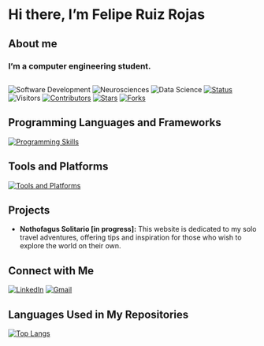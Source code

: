 # Hi there, I’m Felipe Ruiz Rojas

## About me
### I’m a computer engineering student.

##
![Software Development](https://img.shields.io/badge/Software_Development-Active-green)
![Neurosciences](https://img.shields.io/badge/Neurosciences-Active-blue)
![Data Science](https://img.shields.io/badge/Data_Science-Active-orange)
[![Status](https://img.shields.io/badge/status-updating-brightgreen.svg)](https://github.com/felruizrojas/felruizrojas)
![Visitors](https://visitor-badge.laobi.icu/badge?page_id=felruizrojas)
[![Contributors](https://img.shields.io/github/contributors/felruizrojas/felruizrojas?color=blue)](https://github.com/felruizrojas/felruizrojas/graphs/contributors)
[![Stars](https://img.shields.io/github/stars/felruizrojas/felruizrojas.svg?logo=github)](https://github.com/felruizrojas/felruizrojas/stargazers)
[![Forks](https://img.shields.io/github/forks/felruizrojas/felruizrojas.svg?color=blue&logo=github)](https://github.com/felruizrojas/felruizrojas/network/members)

## Programming Languages and Frameworks
[![Programming Skills](https://skillicons.dev/icons?i=java,js,python,react,jquery)](https://skillicons.dev)

## Tools and Platforms
[![Tools and Platforms](https://skillicons.dev/icons?i=html,css,git,github,vscode,mysql,aws,azure,figma,discord,netbeans)](https://skillicons.de)

## Projects
- **Nothofagus Solitario [in progress]:** This website is dedicated to my solo travel adventures, offering tips and inspiration for those who wish to explore the world on their own.
 
## Connect with Me 
[![LinkedIn](https://img.shields.io/badge/LinkedIn-%40felandres-blue?logo=linkedin&logoColor=white)](http://linkedin.com/in/felandres)
[![Gmail](https://img.shields.io/badge/Email-%20felruiz.a%40gmail.com-red?logo=gmail&logoColor=white)](mailto:felruiz.a@gmail.com)

## Languages Used in My Repositories
[![Top Langs](https://github-readme-stats.vercel.app/api/top-langs/?username=felruizrojas&layout=compact&hide_title=true)](https://github.com/felruizrojas)
